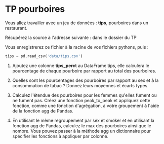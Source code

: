 # TP pourboires

Vous allez travailler avec un jeu de données : **tips**, pourboires dans un restaurant.

Récupérez la source à l'adresse suivante : dans le dossier du TP

Vous enregistrerez ce fichier à la racine de vos fichiers pythons, puis :

```python
tips = pd.read_csv('data/tips.csv')
```

1. Ajoutez une colonne **tips_perct** au DataFrame tips, elle calculera le pourcentage de chaque pourboire par rapport au total des pourboires.

2. Quelles sont les pourcentages des pourboires par rapport au sex et à la consommation de tabac ? Donnez leurs moyennes et écarts types.

3. Calculez l'étendue des pourboires pour les femmes qu'elles fument ou ne fument pas. Créez une fonction peak_to_peak et appliquez cette fonction, comme une fonction d'agrégation, à votre groupement à l'aide de la fonction agg de Pandas.

4. En utilisant le même regroupement par sex et smoker et en utilisant la fonction agg de Pandas, calculez le max des pourboires ainsi que le nombre. Vous pouvez passer à la méthode agg un dictionnaire pour spécifier les fonctions à appliquer par colonne.
